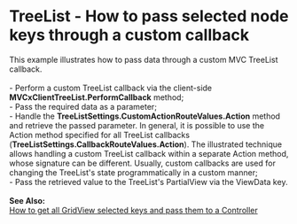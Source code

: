 # TreeList - How to pass selected node keys through a custom callback


This example illustrates how to pass data through a custom MVC TreeList callback.<br /><br />- Perform a custom TreeList callback via the client-side <strong>MVCxClientTreeList.PerformCallback</strong> method;<br />- Pass the required data as a parameter;<br />- Handle the <strong>TreeListSettings.CustomActionRouteValues.Action</strong> method and retrieve the passed parameter. In general, it is possible to use the Action method specified for all TreeList callbacks (<strong>TreeListSettings.CallbackRouteValues.Action</strong>). The illustrated technique allows handling a custom TreeList callback within a separate Action method, whose signature can be different. Usually, custom callbacks are used for changing the TreeList's state programmatically in a custom manner;<br />- Pass the retrieved value to the TreeList's PartialView via the ViewData key.<br /><br /><strong>See Also:</strong><br /><a href="https://www.devexpress.com/Support/Center/p/E20065">How to get all GridView selected keys and pass them to a Controller</a>

<br/>


